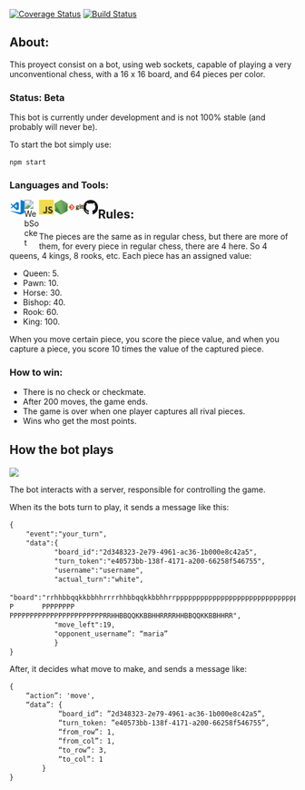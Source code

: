 [![Coverage Status](https://coveralls.io/repos/github/nicolasvidelac/MegaChessClient/badge.svg?branch=beta)](https://coveralls.io/github/nicolasvidelac/MegaChessClient?branch=beta)
[![Build Status](https://travis-ci.com/nicolasvidelac/MegaChessClient.svg?branch=beta)](https://travis-ci.com/nicolasvidelac/MegaChessClient)

## About:
This proyect consist on a bot, using web sockets, capable of playing a very unconventional chess, with a 16 x 16 board, and 64 pieces per color.

### Status: Beta
This bot is currently under development and is not 100% stable (and probably will never be).

To start the bot simply use:
```
npm start
```

### Languages and Tools:
<img align="left" alt="Visual Studio Code" width="26px" src="https://raw.githubusercontent.com/github/explore/80688e429a7d4ef2fca1e82350fe8e3517d3494d/topics/visual-studio-code/visual-studio-code.png" />
<img align="left" alt="WebSocket" width="26px" src="https://sub1.kevinchisholm.com/blog/images/smart-websocket-client-icon.png" />
<img align="left" alt="JavaScript" width="26px" src="https://raw.githubusercontent.com/github/explore/80688e429a7d4ef2fca1e82350fe8e3517d3494d/topics/javascript/javascript.png" />
<img align="left" alt="Node.js" width="26px" src="https://raw.githubusercontent.com/github/explore/80688e429a7d4ef2fca1e82350fe8e3517d3494d/topics/nodejs/nodejs.png" />
<img align="left" alt="Git" width="26px" src="https://raw.githubusercontent.com/github/explore/80688e429a7d4ef2fca1e82350fe8e3517d3494d/topics/git/git.png" />
<img align="left" alt="GitHub" width="26px" src="https://raw.githubusercontent.com/github/explore/78df643247d429f6cc873026c0622819ad797942/topics/github/github.png" /> 

## Rules:
The pieces are the same as in regular chess, but there are more of them, for every piece in regular chess, there are 4 here. So 4 queens, 4 kings, 8 rooks, etc.
Each piece has an assigned value:
  * Queen: 5.
  * Pawn: 10.
  * Horse: 30.
  * Bishop: 40.
  * Rook: 60.
  * King: 100.

When you move certain piece, you score the piece value, and when you capture a piece, you score 10 times the value of the captured piece.

### How to win:
* There is no check or checkmate.
* After 200 moves, the game ends.
* The game is over when one player captures all rival pieces.
* Wins who get the most points.

## How the bot plays
<img align="center" src="https://user-images.githubusercontent.com/51339020/100809785-b1fc6d80-3415-11eb-833a-7651e7e32c47.png" />

The bot interacts with a server, responsible for controlling the game.

When its the bots turn to play, it sends a message like this:
```
{
    "event":"your_turn",
    "data":{
           "board_id":"2d348323-2e79-4961-ac36-1b000e8c42a5",
           "turn_token":"e40573bb-138f-4171-a200-66258f546755",
           "username":"username",
           "actual_turn":"white",
           "board":"rrhhbbqqkkbbhhrrrrhhbbqqkkbbhhrrpppppppppppppppppppppppppppppppp                                                                                                                        P       PPPPPPPP PPPPPPPPPPPPPPPPPPPPPPPRRHHBBQQKKBBHHRRRRHHBBQQKKBBHHRR",
           "move_left":19, 
           "opponent_username”: “maria”
           }
}
```
After, it decides what move to make, and sends a message like: 
```
{
    “action”: 'move', 
    “data”: {
            “board_id”: ”2d348323-2e79-4961-ac36-1b000e8c42a5”,
            “turn_token: ”e40573bb-138f-4171-a200-66258f546755”,
            “from_row”: 1,
            “from_col”: 1,
            “to_row”: 3,
            “to_col”: 1
        }
}
```
